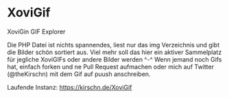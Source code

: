 # XoviGif
XoviGin GIF Explorer

Die PHP Datei ist nichts spannendes, liest nur das img Verzeichnis und gibt die Bilder schön sortiert aus. Viel mehr soll das hier ein aktiver Sammelplatz für jegliche XoviGIFs oder andere Bilder werden ^-^
Wenn jemand noch Gifs hat, einfach forken und ne Pull Request aufmachen oder mich auf Twitter (@theKirschn) mit dem Gif auf puush anschreiben.

Laufende Instanz: https://kirschn.de/XoviGif
